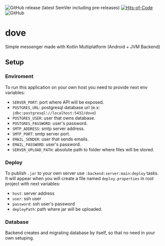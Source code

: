 ![GitHub release (latest SemVer including pre-releases)](https://img.shields.io/github/v/release/y9neon/dove?include_prereleases) [![Hits-of-Code](https://hitsofcode.com/github/y9neon/dove?branch=master)](https://hitsofcode.com/github/y9neon/dove/view)  ![GitHub](https://img.shields.io/github/license/y9neon/dove)

# dove
Simple messenger made with Kotlin Multiplatform (Android + JVM Backend)

## Setup

### Enviroment
To run this application on your own host you need to provide next env variables:
* `SERVER_PORT`: port where API will be exposed.
* `POSTGRES_URL`: postgresql database url (e.x: `jdbc:postgresql://localhost:5432/dove`)
* `POSTGRES_USER`: user that owns database.
* `POSTGRES_PASSWORD`: user's password.
* `SMTP_ADDRESS`: smtp server address.
* `SMTP_PORT`: smtp server port.
* `EMAIL_SENDER`: user that sends emails.
* `EMAIL_PASSWORD`: user's password.
* `SERVER_UPLOAD_PATH`: absolute path to folder where files will be stored.

### Deploy
To publish `.jar` to your own server use `:backend:server:main:deploy` tasks. It will appear when you will create a file named `deploy.properties` in root project with next variables:
* `host`: server address
* `user`: ssh user
* `password`: ssh user's password
* `deployPath`: path where jar will be uploaded.

### Database
Backend creates and migrating database by itself, so that no need in your own setuping.
